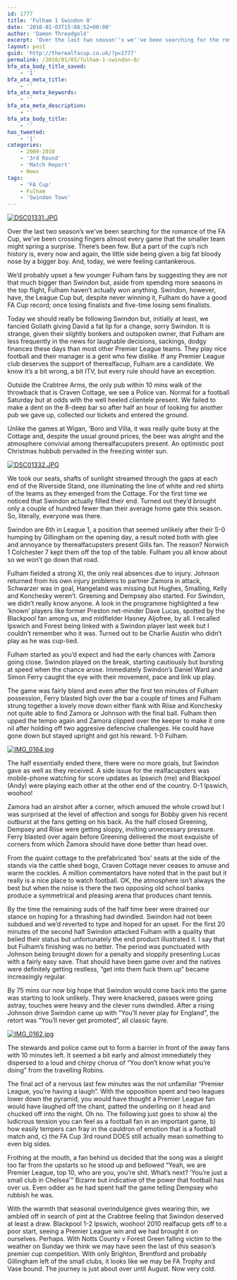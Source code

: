 ```yaml
---
id: 1777
title: 'Fulham 1 Swindon 0'
date: '2010-01-03T15:08:52+00:00'
author: 'Damon Threadgold'
excerpt: 'Over the last two season''s we''ve been searching for the romance of the FA Cup'
layout: post
guid: 'http://therealfacup.co.uk/?p=1777'
permalink: /2010/01/03/fulham-1-swindon-0/
bfa_ata_body_title_saved:
    - '1'
bfa_ata_meta_title:
    - ''
bfa_ata_meta_keywords:
    - ''
bfa_ata_meta_description:
    - ''
bfa_ata_body_title:
    - ''
has_tweeted:
    - '1'
categories:
    - 2009-2010
    - '3rd Round'
    - 'Match Report'
    - News
tags:
    - 'FA Cup'
    - Fulham
    - 'Swindon Town'
---
```


[![DSC01331.JPG](http://lh5.ggpht.com/_3L4_Y2OBz2M/S0CweRBb8UI/AAAAAAAAB5U/ElbABHqrDfs/DSC01331.JPG?imgmax=200)](http://lh5.ggpht.com/_3L4_Y2OBz2M/S0CweRBb8UI/AAAAAAAAB5U/ElbABHqrDfs/DSC01331.JPG?imgmax=640)

Over the last two season’s we’ve been searching for the romance of the FA Cup, we’ve been crossing fingers almost every game that the smaller team might spring a surprise. There’s been few. But a part of the cup’s rich history is, every now and again, the little side being given a big fat bloody nose by a bigger boy. And, today, we were feeling cantankerous.

We’d probably upset a few younger Fulham fans by suggesting they are not that much bigger than Swindon but, aside from spending more seasons in the top flight, Fulham haven’t actually won anything. Swindon, however, have, the League Cup but, despite never winning it, Fulham do have a good FA Cup record; once losing finalists and five-time losing semi finalists.

Today we should really be following Swindon but, initially at least, we fancied Goliath giving David a fat lip for a change, sorry Swindon. It is strange, given their slightly bonkers and outspoken owner, that Fulham are less frequently in the news for laughable decisions, sackings, dodgy finances these days than most other Premier League teams. They play nice football and their manager is a gent who few dislike. If any Premier League club deserves the support of therealfacup, Fulham are a candidate. We know it’s a bit wrong, a bit ITV, but every rule should have an exception.

Outside the Crabtree Arms, the only pub within 10 mins walk of the throwback that is Craven Cottage, we see a Police van. Normal for a football Saturday but at odds with the well heeled clientele present. We failed to make a dent on the 8-deep bar so after half an hour of looking for another pub we gave up, collected our tickets and entered the ground.

Unlike the games at Wigan, ‘Boro and Villa, it was really quite busy at the Cottage and, despite the usual ground prices, the beer was alright and the atmosphere convivial among therealfacupsters present. An optimistic post Christmas hubbub pervaded in the freezing winter sun.

[![DSC01332.JPG](http://lh5.ggpht.com/_3L4_Y2OBz2M/S0CweFfopZI/AAAAAAAAB5A/KqDuzXvPZ-c/DSC01332.JPG?imgmax=200)](http://lh5.ggpht.com/_3L4_Y2OBz2M/S0CweFfopZI/AAAAAAAAB5A/KqDuzXvPZ-c/DSC01332.JPG?imgmax=640)

We took our seats, shafts of sunlight streamed through the gaps at each end of the Riverside Stand, one illuminating the line of white and red shirts of the teams as they emerged from the Cottage. For the first time we noticed that Swindon actually filled their end. Turned out they’d brought only a couple of hundred fewer than their average home gate this season. So, literally, everyone was there.

Swindon are 6th in League 1, a position that seemed unlikely after their 5-0 humping by Gillingham on the opening day, a result noted both with glee and annoyance by therealfacupsters present Gills fan. The reason? Norwich 1 Colchester 7 kept them off the top of the table. Fulham you all know about so we won’t go down that road.

Fulham fielded a strong XI, the only real absences due to injury. Johnson returned from his own injury problems to partner Zamora in attack, Schwarzer was in goal, Hangeland was missing but Hughes, Smalling, Kelly and Konchesky weren’t. Greening and Dempsey also started. For Swindon, we didn’t really know anyone. A look in the programme highlighted a few ‘known’ players like former Preston net-minder Dave Lucas, spotted by the Blackpool fan among us, and midfielder Hasney Aljofree, by all. I recalled Ipswich and Forest being linked with a Swindon player last week but I couldn’t remember who it was. Turned out to be Charlie Austin who didn’t play as he was cup-tied.

Fulham started as you’d expect and had the early chances with Zamora going close. Swindon played on the break, starting cautiously but bursting at speed when the chance arose. Immediately Swindon’s Daniel Ward and Simon Ferry caught the eye with their movement, pace and link up play.

The game was fairly bland and even after the first ten minutes of Fulham possession, Ferry blasted high over the bar a couple of times and Fulham strung together a lovely move down either flank with Riise and Konchesky not quite able to find Zamora or Johnson with the final ball. Fulham then upped the tempo again and Zamora clipped over the keeper to make it one nil after holding off two aggresive defencive challenges. He could have gone down but stayed upright and got his reward. 1-0 Fulham.

[![IMG_0164.jpg](http://lh5.ggpht.com/_3L4_Y2OBz2M/S0CweVkL-nI/AAAAAAAAB5I/WY4YPbw81GY/IMG_0164.jpg?imgmax=200)](http://lh5.ggpht.com/_3L4_Y2OBz2M/S0CweVkL-nI/AAAAAAAAB5I/WY4YPbw81GY/IMG_0164.jpg?imgmax=640)

The half essentially ended there, there were no more goals, but Swindon gave as well as they received. A side issue for the realfacupsters was mobile-phone watching for score updates as Ipswich (me) and Blackpool (Andy) were playing each other at the other end of the country. 0-1 Ipswich, woohoo!

Zamora had an airshot after a corner, which amused the whole crowd but I was surprised at the level of affection and songs for Bobby given his recent outburst at the fans getting on his back. As the half closed Greening, Dempsey and Riise were getting sloppy, inviting unnecessary pressure. Ferry blasted over again before Greening delivered the most exquisite of corners from which Zamora should have done better than head over.

From the quaint cottage to the prefabricated ‘box’ seats at the side of the stands via the cattle shed bogs, Craven Cottage never ceases to amuse and warm the cockles. A million commentators have noted that in the past but it really is a nice place to watch football. OK, the atmosphere isn’t always the best but when the noise is there the two opposing old school banks produce a symmetrical and pleasing arena that produces chant tennis.

By the time the remaining suds of the half time beer were drained our stance on hoping for a thrashing had dwindled. Swindon had not been subdued and we’d reverted to type and hoped for an upset. For the first 20 minutes of the second half Swindon attacked Fulham with a quality that belied their status but unfortunately the end product illustrated it. I say that but Fulham’s finishing was no better. The period was punctuated with Johnson being brought down for a penalty and sloppily presenting Lucas with a fairly easy save. That should have been game over and the natives were definitely getting restless, “get into them fuck them up” became increasingly regular.

By 75 mins our now big hope that Swindon would come back into the game was starting to look unlikely. They were knackered, passes were going astray, touches were heavy and the clever runs dwindled. After a rising Johnson drive Swindon came up with “You’ll never play for England”, the retort was “You’ll never get promoted”, all classic fayre.

[![IMG_0162.jpg](http://lh6.ggpht.com/_3L4_Y2OBz2M/S0CweHnVpnI/AAAAAAAAB5E/DSwveUWnZDA/IMG_0162.jpg?imgmax=200)](http://lh6.ggpht.com/_3L4_Y2OBz2M/S0CweHnVpnI/AAAAAAAAB5E/DSwveUWnZDA/IMG_0162.jpg?imgmax=640)

The stewards and police came out to form a barrier in front of the away fans with 10 minutes left. It seemed a bit early and almost immediately they dispersed to a loud and chirpy chorus of “You don’t know what you’re doing” from the travelling Robins.

The final act of a nervous last few minutes was the not unfamiliar “Premier League, you’re having a laugh”. With the opposition spent and two leagues lower down the pyramid, you would have thought a Premier League fan would have laughed off the chant, patted the underling on it head and chucked off into the night. Oh no. The following just goes to show a) the ludicrous tension you can feel as a football fan in an important game, b) how easily tempers can fray in the cauldron of emotion that is a football match and, c) the FA Cup 3rd round DOES still actually mean something to even big sides.

Frothing at the mouth, a fan behind us decided that the song was a sleight too far from the upstarts so he stood up and bellowed “Yeah, we are Premier League, top 10, who are you, you’re shit. What’s next? ‘You’re just a small club in Chelsea'” Bizarre but indicative of the power that football has over us. Even odder as he had spent half the game telling Dempsey who rubbish he was.

With the warmth that seasonal overindulgence gives wearing thin, we ambled off in search of pint at the Crabtree feeling that Swindon deserved at least a draw. Blackpool 1-2 Ipswich, woohoo! 2010 realfacup gets off to a poor start, seeing a Premier League win and we had brought it on ourselves. Perhaps. With Notts County v Forest Green falling victim to the weather on Sunday we think we may have seen the last of this season’s premier cup competition. With only Brighton, Brentford and probably Gillingham left of the small clubs, it looks like we may be FA Trophy and Vase bound. The journey is just about over until August. Now very cold.